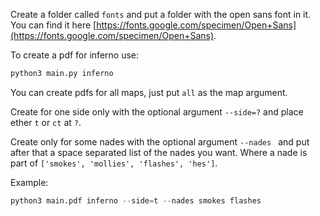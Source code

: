 Create a folder called ```fonts``` and put a folder with the open sans font in it.
You can find it here [https://fonts.google.com/specimen/Open+Sans](https://fonts.google.com/specimen/Open+Sans).

To create a pdf for inferno use:
```python
python3 main.py inferno
```

You can create pdfs for all maps, just put ```all``` as the map argument.

Create for one side only with the optional argument ```--side=?``` and place ether ```t``` or ```ct``` at ```?```.

Create only for some nades with the optional argument ```--nades ``` and put after that a space separated list of the nades you want.
Where a nade is part of ```['smokes', 'mollies', 'flashes', 'hes']```.


Example: 
```python
python3 main.pdf inferno --side=t --nades smokes flashes
```
